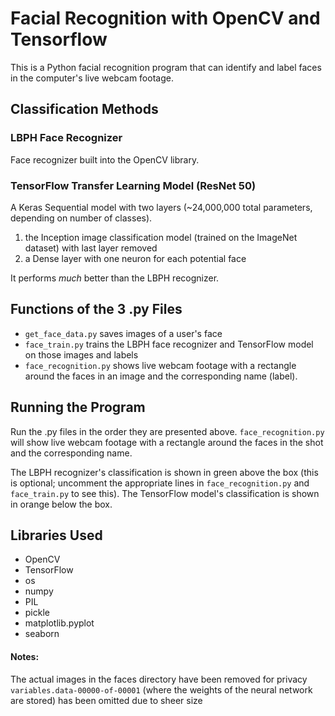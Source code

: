 # Facial Recognition with OpenCV and Tensorflow
This is a Python facial recognition program that can identify and label faces in the computer's live webcam footage. 

## Classification Methods

### LBPH Face Recognizer
Face recognizer built into the OpenCV library.

### TensorFlow Transfer Learning Model (ResNet 50)
A Keras Sequential model with two layers (~24,000,000 total parameters, depending on number of classes).
1. the Inception image classification model (trained on the ImageNet dataset) with last layer removed
2. a Dense layer with one neuron for each potential face

It performs *much* better than the LBPH recognizer.

## Functions of the 3 .py Files
* `get_face_data.py` saves images of a user's face
* `face_train.py` trains the LBPH face recognizer and TensorFlow model on those images and labels
* `face_recognition.py` shows live webcam footage with a rectangle around the faces in an image and the corresponding name (label).

## Running the Program
Run the .py files in the order they are presented above. `face_recognition.py` will show live webcam footage with a rectangle around the faces in the shot and the corresponding name. 

The LBPH recognizer's classification is shown in green above the box (this is optional; uncomment the appropriate lines in `face_recognition.py` and `face_train.py` to see this). The TensorFlow model's classification is shown in orange below the box.

## Libraries Used
* OpenCV
* TensorFlow
* os
* numpy
* PIL
* pickle
* matplotlib.pyplot
* seaborn

#### Notes:
The actual images in the faces directory have been removed for privacy
`variables.data-00000-of-00001` (where the weights of the neural network are stored) has been omitted due to sheer size